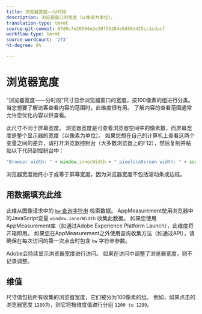 ```yaml
---
title: 浏览器宽度——分时段
description: 浏览器窗口的宽度（以像素为单位）。
translation-type: tm+mt
source-git-commit: 87d0c7e20594e2e39f55284e8d50d425cc1cdacf
workflow-type: tm+mt
source-wordcount: '273'
ht-degree: 0%

---
```



# 浏览器宽度

“浏览器宽度——分时段”尺寸显示浏览器窗口的宽度，按100像素的组进行分类。 当您想要了解访客查看内容的范围时，此维度很有用。 了解内容的查看范围通常允许您优化内容以供查看。

此尺寸不同于屏幕宽度。 浏览器宽度是可查看浏览器空间中的像素数，而屏幕宽度是整个显示器的宽度（以像素为单位）。 如果您想在自己的计算机上查看这两个变量之间的差异，请打开浏览器控制台（大多数浏览器上的F12），然后复制并粘贴以下代码到控制台中：

```javascript
"Browser width: " + window.innerWidth + " pixels\nScreen width: " + screen.width + " pixels";
```

浏览器宽度始终小于或等于屏幕宽度，因为浏览器宽度不包括滚动条或边框。

## 用数据填充此维

此维从图像请求中的 [`bw` 查询字符串](/help/implement/validate/query-parameters.md) 检索数据。 AppMeasurement使用浏览器中的JavaScript变量 `window.innerWidth` 收集此数据。 如果您使用AppMeasurement库（如通过Adobe Experience Platform Launch），此维度将开箱即用。 如果您在AppMeasurement之外使用查询收集方法（如通过API），请确保在每次访问的第一次点击时包含 `bw` 字符串参数。

Adobe会持续显示浏览器宽度进行访问。 如果在访问中调整了浏览器宽度，则不记录调整。

## 维值

尺寸值包括所有收集的浏览器宽度，它们被分为100像素的组。 例如，如果点击的浏览器宽度 `1280`为，则它将按维度值进行分组 `1200 to 1299`。

